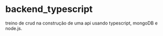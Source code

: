 # backend_typescript
treino de crud na construção de uma api usando typescript, mongoDB e node.js. 
